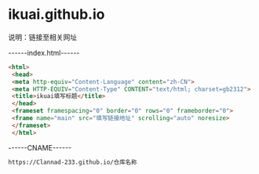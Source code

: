 # ikuai.github.io
说明：链接至相关网址

------index.html------
```html
<html> 
 <head> 
 <meta http-equiv="Content-Language" content="zh-CN"> 
 <meta HTTP-EQUIV="Content-Type" CONTENT="text/html; charset=gb2312"> 
 <title>ikuai填写标题</title> 
 </head> 
 <frameset framespacing="0" border="0" rows="0" frameborder="0"> 
 <frame name="main" src="填写链接地址" scrolling="auto" noresize> 
 </frameset> 
 </html>
 ```
 
 ------CNAME------
 ```html
 https://Clannad-233.github.io/仓库名称
```
